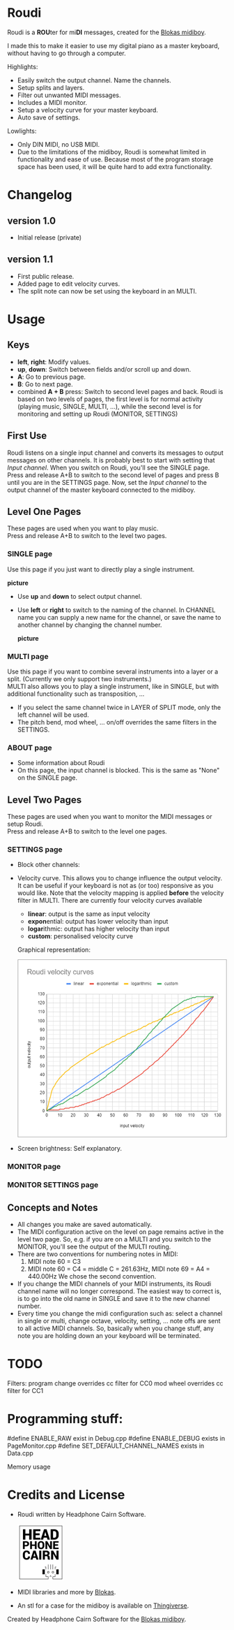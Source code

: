 # Roudi

Roudi is a **ROU**ter for mi**DI** messages, created for the [Blokas midiboy](https://blokas.io/midiboy/).

I made this to make it easier to use my digital piano as a master keyboard, without having to go through a computer.  

Highlights:
- Easily switch the output channel. Name the channels.
- Setup splits and layers.
- Filter out unwanted MIDI messages.
- Includes a MIDI monitor.
- Setup a velocity curve for your master keyboard.
- Auto save of settings.

Lowlights:
- Only DIN MIDI, no USB MIDI.
- Due to the limitations of the midiboy, Roudi is somewhat limited in functionality and ease of use. Because most of the program storage space has been used, it will be quite hard to add extra functionality.


# Changelog

## version 1.0

- Initial release (private)

## version 1.1

- First public release.
- Added page to edit velocity curves.
- The split note can now be set using the keyboard in an MULTI.


# Usage

## Keys

- **left**, **right**: Modify values.
- **up**, **down**: Switch between fields and/or scroll up and down.
- **A**: Go to previous page.
- **B**: Go to next page.
- combined **A + B** press: Switch to second level pages and back. Roudi is based on two levels of pages, the first level is for normal activity (playing music, SINGLE, MULTI, ...), while the second level is for monitoring and setting up Roudi (MONITOR, SETTINGS)

## First Use

Roudi listens on a single input channel and converts its messages to output messages on other channels. It is probably best to start with setting that *Input channel*. When you switch on Roudi, you'll see the SINGLE page. Press and release A+B to switch to the second level of pages and press B until you are in the SETTINGS page. Now, set the *Input channel* to the output channel of the master keyboard connected to the midiboy.

## Level One Pages

These pages are used when you want to play music.  
Press and release A+B to switch to the level two pages.

### SINGLE page

Use this page if you just want to directly play a single instrument.

**picture**

- Use **up** and **down** to select output channel.
- Use **left** or **right** to switch to the naming of the channel. In CHANNEL name you can supply a new name for the channel, or save the name to another channel by changing the channel number. 
  
  **picture**

### MULTI page

Use this page if you want to combine several instruments into a layer or a split. (Currently we only support two instruments.)  
MULTI also allows you to play a single instrument, like in SINGLE, but with additional functionality such as transposition, ... 

- If you select the same channel twice in LAYER of SPLIT mode, only the left channel will be used.
- The pitch bend, mod wheel, ... on/off overrides the same filters in the SETTINGS.

### ABOUT page

- Some information about Roudi
- On this page, the input channel is blocked. This is the same as "None" on the SINGLE page.

## Level Two Pages

These pages are used when you want to monitor the MIDI messages or setup Roudi.  
Press and release A+B to switch to the level one pages.

### SETTINGS page

- Block other channels: 

- Velocity curve. This allows you to change influence the output velocity. It can be useful if your keyboard is not as (or too) responsive as you would like. Note that the velocity mapping is applied **before** the velocity filter in MULTI.
  There are currently four velocity curves available 
  - **linear**: output is the same as input velocity 
  - **expon**ential: output has lower velocity than input
  - **logar**ithmic: output has higher velocity than input
  - **custom**: personalised velocity curve

  Graphical representation: 

  ![Velocity curves](bitmaps/VelocityCurves.png)

- Screen brightness: Self explanatory.

### MONITOR page

### MONITOR SETTINGS page
  
## Concepts and Notes

- All changes you make are saved automatically.
- The MIDI configuration active on the level on page remains active in the level two page. So, e.g. if you are on a MULTI and you switch to the MONITOR, you'll see the output of the MULTI routing.
- There are two conventions for numbering notes in MIDI:
  1. MIDI note 60 = C3 
  2. MIDI note 60 = C4 = middle C = 261.63Hz, MIDI note 69 = A4 = 440.00Hz
  We chose the second convention. 
- If you change the MIDI channels of your MIDI instruments, its Roudi channel name will no longer correspond. The easiest way to correct is, is to go into the old name in SINGLE and save it to the new channel number.
- Every time you change the midi configuration such as: select a channel in single or multi, change octave, velocity, setting, ... note offs are sent to all active MIDI channels. So, basically when you change stuff, any note you are holding down an your keyboard will be terminated.



# TODO

Filters: program change overrides cc filter for CC0
         mod wheel overrides cc filter for CC1



# Programming stuff:

#define ENABLE_RAW exist in Debug.cpp
#define ENABLE_DEBUG exists in PageMonitor.cpp
#define SET_DEFAULT_CHANNEL_NAMES exists in Data.cpp

Memory usage


# Credits and License

- Roudi written by Headphone Cairn Software.

  ![Headphone Cairn Logo](bitmaps/Headphone%20Cairn%20Small.png)

- MIDI libraries and more by [Blokas](https://blokas.io/).
- An stl for a case for the midiboy is available on [Thingiverse](https://www.thingiverse.com/thing:4878526).

Created by Headphone Cairn Software for the [Blokas midiboy](https://blokas.io/midiboy/).

